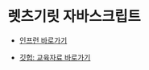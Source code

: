 # 렛츠기릿 자바스크립트  

- [인프런 바로가기](https://www.inflearn.com/course/%EB%A0%88%EC%B8%A0%EA%B8%B0%EB%A6%BF-%EC%9E%90%EB%B0%94%EC%8A%A4%ED%81%AC%EB%A6%BD%ED%8A%B8/)  

- [깃헙: 교육자료 바로가기](https://github.com/ZeroCho/es2021-webgame/)  